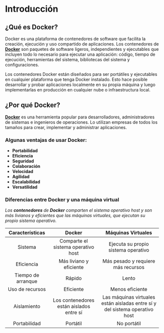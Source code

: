# Introducción
## ¿Qué es Docker?
Docker es una plataforma de contenedores de software que facilita la creación, ejecución y uso compartido de aplicaciones. Los contenedores de **[Docker](https://www.docker.com/)** son paquetes de software ligeros, independientes y ejecutables que incluyen todo lo necesario para ejecutar una aplicación: código, tiempo de ejecución, herramientas del sistema, bibliotecas del sistema y configuraciones.

Los contenedores Docker están diseñados para ser portátiles y ejecutables en cualquier plataforma que tenga Docker instalado. Esto hace posible desarrollar y probar aplicaciones localmente en su propia máquina y luego implementarlas en producción en cualquier nube o infraestructura local.

## ¿Por qué Docker?
**[Docker](https://www.docker.com/)** es una herramienta popular para desarrolladores, administradores de sistemas e ingenieros de operaciones. Lo utilizan empresas de todos los tamaños para crear, implementar y administrar aplicaciones.

### Algunas ventajas de usar Docker:

- **Portabilidad**
- **Eficiencia**
- **Seguridad**
- **Colaboración** 
- **Velocidad**
- **Agilidad**
- **Escalabilidad**
- **Versatilidad**

### Diferencias entre Docker y una máquina virtual

_Los **contenedores** de **Docker** comparten el sistema operativo host y son más livianos y eficientes que las máquinas virtuales, que ejecutan su propio sistema operativo._

| **Características** | **Docker** | **Máquinas Virtuales** |
| :--: | :--: | :--: |
| Sistema | Comparte el sistema operativo host | Ejecuta su propio sistema operativo |
| Eficiencia | Más liviano y eficiente | Más pesado y requiere más recursos |
| Tiempo de arranque | Rápido | Lento |
| Uso de recursos | Eficiente | Menos eficiente |
| Aislamiento | Los contenedores están aislados entre sí | Las máquinas virtuales están aisladas entre sí y del sistema operativo host |
| Portabilidad | Portátil | No portátil |

